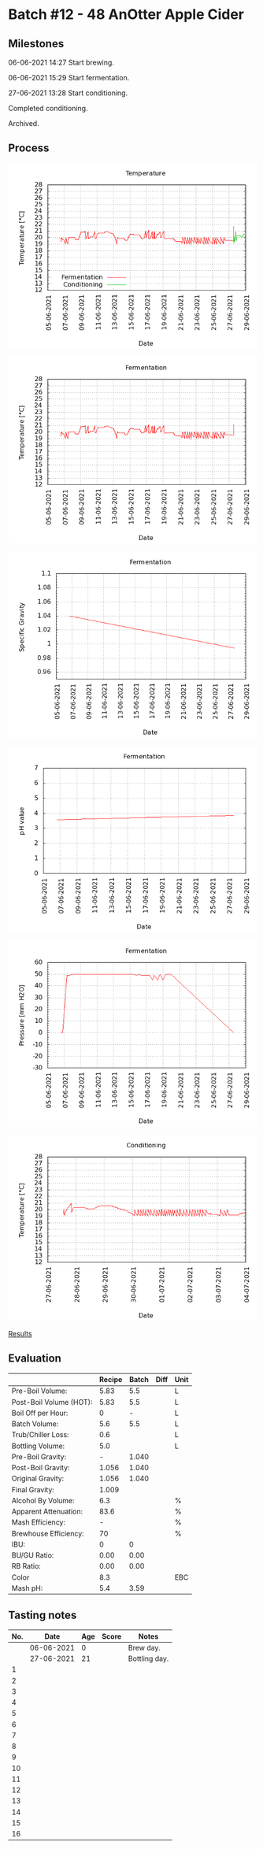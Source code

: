 # Batch #12 - 48 AnOtter Apple Cider

## Milestones

06-06-2021 14:27 Start brewing.

06-06-2021 15:29 Start fermentation.

27-06-2021 13:28 Start conditioning.

Completed conditioning.

Archived.

## Process

![temperature](temperature.png)

![fermentation](fermentation.png)

![specific gravity](gravity.png)

![pH](ph.png)

![pressure](pressure.png)

![conditioning](conditioning.png)

[Results](./Batch_12_48_AnOtter_Apple_Cider_results.pdf)

## Evaluation

|                         | Recipe | Batch | Diff   | Unit |
|-------------------------|--------|-------|--------|------|
| Pre-Boil Volume:        | 5.83   | 5.5   |        | L    |
| Post-Boil Volume (HOT): | 5.83   | 5.5   |        | L    |
| Boil Off per Hour:      | 0      | -     |        | L    |
| Batch Volume:           | 5.6    | 5.5   |        | L    |
| Trub/Chiller Loss:      | 0.6    |       |        | L    |
| Bottling Volume:        | 5.0    |       |        | L    |
| Pre-Boil Gravity:       | -      | 1.040 |        |      |
| Post-Boil Gravity:      | 1.056  | 1.040 |        |      |
| Original Gravity:       | 1.056  | 1.040 |        |      |
| Final Gravity:          | 1.009  |       |        |      |
| Alcohol By Volume:      | 6.3    |       |        | %    |
| Apparent Attenuation:   | 83.6   |       |        | %    |
| Mash Efficiency:        | -      |       |        | %    |
| Brewhouse Efficiency:   | 70     |       |        | %    |
| IBU:                    | 0      | 0     |        |      |
| BU/GU Ratio:            | 0.00   | 0.00  |        |      |
| RB Ratio:               | 0.00   | 0.00  |        |      |
| Color                   | 8.3    |       |        | EBC  |
| Mash pH:                | 5.4    | 3.59  |        |      |

## Tasting notes

| No. | Date       | Age | Score | Notes |
|-----|------------|-----|-------|-------|
|     | 06-06-2021 |   0 |       | Brew day. |
|     | 27-06-2021 |  21 |       | Bottling day. |
|   1 |            |     |       |  |
|   2 |            |     |       |  |
|   3 |            |     |       |  |
|   4 |            |     |       |  |
|   5 |            |     |       |  |
|   6 |            |     |       |  |
|   7 |            |     |       |  |
|   8 |            |     |       |  |
|   9 |            |     |       |  |
|  10 |            |     |       |  |
|  11 |            |     |       |  |
|  12 |            |     |       |  |
|  13 |            |     |       |  |
|  14 |            |     |       |  |
|  15 |            |     |       |  |
|  16 |            |     |       |  |
